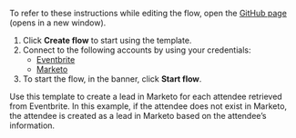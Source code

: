 To refer to these instructions while editing the flow, open the [GitHub page](https://github.com/ot4i/app-connect-templates/tree/master/resources/markdown/Create%20a%20lead%20in%20Marketo%20for%20each%20new%20attendee%20retrieved%20from%20Eventbrite_instructions.md) (opens in a new window).

1. Click **Create flow** to start using the template.
2. Connect to the following accounts by using your credentials:
   - [Eventbrite](https://www.ibm.com/docs/en/app-connect/containers_cd?topic=apps-eventbrite)
   - [Marketo](https://www.ibm.com/docs/en/app-connect/containers_cd?topic=apps-marketo)
3. To start the flow, in the banner, click **Start flow**.


Use this template to create a lead in Marketo for each attendee retrieved from Eventbrite. In this example, if the attendee does not exist in Marketo, the attendee is created as a lead in Marketo based on the attendee’s information.
